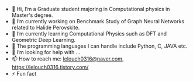 
- 👋 Hi, I’m a Graduate student majoring in Computational physics in Master's degree.
- 🔭 I’m currently working on Benchmark Study of Graph Neural Networks related to Halide Perovskite.
- 🌱 I’m currently learning Computational Physics such as DFT and Geometric Deep Learning.
- 👯 The programming languages I can handle include Python, C, JAVA etc.
- 🤔 I’m looking for help with ...
- 📫 How to reach me: lelouch0316@naver.com, https://lelouch0316.tistory.com/
- ⚡ Fun fact 
